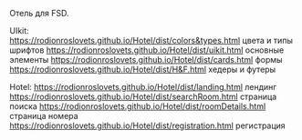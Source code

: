 Отель для FSD.

  UIkit:  
    https://rodionroslovets.github.io/Hotel/dist/colors&types.html  цвета и типы шрифтов
    https://rodionroslovets.github.io/Hotel/dist/uikit.html основные элементы 
    https://rodionroslovets.github.io/Hotel/dist/cards.html формы
    https://rodionroslovets.github.io/Hotel/dist/H&F.html хедеры и футеры
    
  Hotel:
    https://rodionroslovets.github.io/Hotel/dist/landing.html лендинг
    https://rodionroslovets.github.io/Hotel/dist/searchRoom.html страница поиска
    https://rodionroslovets.github.io/Hotel/dist/roomDetails.html страница номера
    https://rodionroslovets.github.io/Hotel/dist/registration.html регистрация
